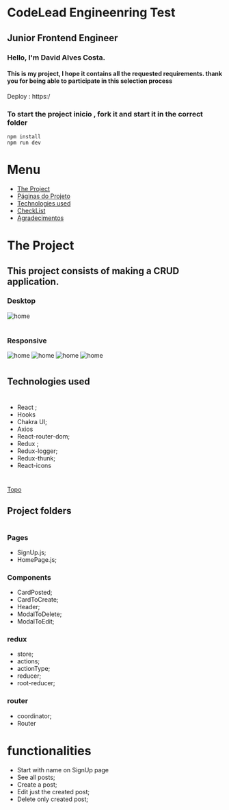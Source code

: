 # CodeLead Engineenring Test

## Junior Frontend Engineer

### Hello, I'm David Alves Costa.

#### This is my project, I hope it contains all the requested requirements. thank you for being able to participate in this selection process

Deploy : https:/

### To start the project inicio , fork it and start it in the correct folder

```
npm install
npm run dev
```

<a id="ancora"></a>

# <b> Menu </b>

- [The Project](#project)
- [Páginas do Projeto](#pages)
- [Technologies used](#techused)
- [CheckList](#checklist)
- [Agradecimentos](#agradecimentos)

<a id="project"></a>

# The Project
## This project consists of making a CRUD application.
### Desktop 

![home](/src//img/desktopHome.png)

#
### Responsive 
![home](/src//img/signUp.png)
![home](/src//img/createPost.png)
![home](/src//img/EditIten.png)
![home](/src//img/DeleteIten.png)
#



<a id="techused"></a>
## Technologies used

#

- React ;
- Hooks
- Chakra UI;
- Axios
- React-router-dom;
- Redux ;
- Redux-logger;
- Redux-thunk;
- React-icons
#
[Topo](#ancora)

<a id="Pages"></a>

## Project folders

#

### Pages

- SignUp.js;
- HomePage.js;

### Components

- CardPosted;
- CardToCreate;
- Header;
- ModalToDelete;
- ModalToEdit;

### redux

- store;
- actions;
- actionType;
- reducer;
- root-reducer;
### router
- coordinator;
- Router
#
<a id="techused"></a>
# functionalities

 - Start with name on SignUp page
- See all posts;
- Create a post;
- Edit just the created post;
- Delete only created post;
